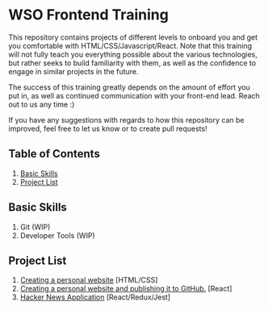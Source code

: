 # WSO Frontend Training

This repository contains projects of different levels to onboard you and get you comfortable with HTML/CSS/Javascript/React. Note that this training will not fully teach you everything possible about the various technologies, but rather seeks to build familiarity with them, as well as the confidence to engage in similar projects in the future.

The success of this training greatly depends on the amount of effort you put in, as well as continued communication with your front-end lead. Reach out to us any time :)

If you have any suggestions with regards to how this repository can be improved, feel free to let us know or to create pull requests!

## Table of Contents

1. [Basic Skills](#basic-skills)
1. [Project List](#project-list)

## Basic Skills

1. Git (WIP)
1. Developer Tools (WIP)

## Project List

1. [Creating a personal website](https://github.com/WilliamsStudentsOnline/wso-frontend-training/tree/master/Personal%20Website%20HTML) [HTML/CSS]
1. [Creating a personal website and publishing it to GitHub.](https://github.com/WilliamsStudentsOnline/wso-frontend-training/tree/master/Personal%20Website%20React) [React]
1. [Hacker News Application](https://github.com/WilliamsStudentsOnline/wso-frontend-training/tree/master/Hacker%20News%20Application) [React/Redux/Jest]


